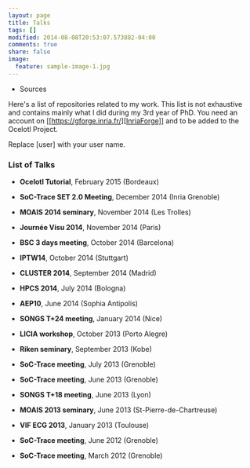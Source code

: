 ```yaml
---
layout: page
title: Talks
tags: []
modified: 2014-08-08T20:53:07.573882-04:00
comments: true
share: false
image:
  feature: sample-image-1.jpg
---
```


* Sources

Here's a list of repositories related to my work. This list is not exhaustive and contains mainly what I did during my 3rd year of PhD.
You need an account on [[https://gforge.inria.fr/][InriaForge]] and to be added to the Ocelotl Project.

Replace [user] with your user name.

### List of Talks

- **Ocelotl Tutorial**, February 2015 (Bordeaux)

- **SoC-Trace SET 2.0 Meeting**, December 2014 (Inria Grenoble)

- **MOAIS 2014 seminary**, November 2014 (Les Trolles)

- **Journée Visu 2014**, November 2014 (Paris)

- **BSC 3 days meeting**, October 2014 (Barcelona)

- **IPTW14**, October 2014 (Stuttgart)

- **CLUSTER 2014**, September 2014 (Madrid)

- **HPCS 2014**, July 2014 (Bologna)

- **AEP10**, June 2014 (Sophia Antipolis)

- **SONGS T+24 meeting**, January 2014 (Nice)

- **LICIA workshop**, October 2013 (Porto Alegre)

- **Riken seminary**, September 2013 (Kobe)

- **SoC-Trace meeting**, July 2013 (Grenoble)

- **SoC-Trace meeting**, June 2013 (Grenoble)

- **SONGS T+18 meeting**, June 2013 (Lyon)

- **MOAIS 2013 seminary**, June 2013 (St-Pierre-de-Chartreuse)

- **VIF ECG 2013**, January 2013 (Toulouse)

- **SoC-Trace meeting**, June 2012 (Grenoble)

- **SoC-Trace meeting**, March 2012 (Grenoble)











